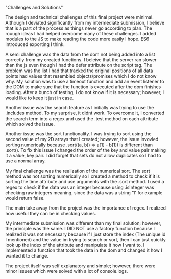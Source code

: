 "Challenges and Solutions"

The design and technical challenges of this final project were minimal.
Although I deviated significantly from my intermediate submission, I believe
that is a part of the process as things never go according to plan. The rouugh ideas I had helped overcome many of these challenges. I added modules to the JS to make reading the code more easily I hope. ES6 introduced exporting I think.

A semi challenge was the data from the dom not being added into a list correctly from my created functions. I beleive that the server ran slower than the js even though I had the defer attribute on the script tag. The problem was the list I had that tracked the original positions of all data points had values that resembled objects/promises which I do not know why. My solution was to use a timeout function and add an event listener to the DOM to make sure that the function is executed after the dom finishes loading. After a bunch of testing, I do not know if it is necessary; however, I would like to keep it just in case.

Another issue was the search feature as I initially was trying to use the .includes method. To my surprise, it didnt work. To overcome it, I converted the search term into a regex and used the .test method on each attribute which solved the issue. 

Another issue was the sort functionality. I was trying to sort using the second value of my 2D arrays that I created; however, the issue invovled sorting numerically because .sort((a, b)) => a[1] - b[1]) is different than .sort(). To fix this issue I changed the order of the key and value pair making it a value, key pair. I did forget that sets do not allow duplicates so I had to use a normal array. 

My final challenge was the realization of the numerical sort. The sort method was not sorting numerically so I created a method to check if it is sorting the time attribute and use arguments with the .sort method. I used a regex to check if the data was an integer because using .isInteger was checking raw integers meaning, since the data was a string '1' for example would return false.

The main take away from the project was the importance of regex. I realized how useful they can be in checking values.

My intermediate submission was different than my final solution; however, the principle was the same. I DID NOT use a factory function because I realized it was not necessary because if I just store the index (The unique id I mentioned) and the value im trying to search or sort, then I can just quickly look up the index of the attribute and manipulate it how I want to. I implemented a function that took the data in the dom and changed it how I wanted it to change.

The project itself was self explanatory and simple; however, there were minor issues which were solved with a lot of console.logs.